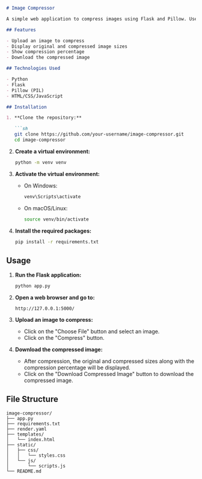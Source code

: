 
```markdown
# Image Compressor

A simple web application to compress images using Flask and Pillow. Users can upload an image, compress it, and download the compressed version. The application also displays the original and compressed image sizes along with the compression percentage.

## Features

- Upload an image to compress
- Display original and compressed image sizes
- Show compression percentage
- Download the compressed image

## Technologies Used

- Python
- Flask
- Pillow (PIL)
- HTML/CSS/JavaScript

## Installation

1. **Clone the repository:**

   ```sh
   git clone https://github.com/your-username/image-compressor.git
   cd image-compressor
   ```

2. **Create a virtual environment:**

   ```sh
   python -m venv venv
   ```

3. **Activate the virtual environment:**

   - On Windows:
     ```sh
     venv\Scripts\activate
     ```
   - On macOS/Linux:
     ```sh
     source venv/bin/activate
     ```

4. **Install the required packages:**

   ```sh
   pip install -r requirements.txt
   ```

## Usage

1. **Run the Flask application:**

   ```sh
   python app.py
   ```

2. **Open a web browser and go to:**

   ```
   http://127.0.0.1:5000/
   ```

3. **Upload an image to compress:**

   - Click on the "Choose File" button and select an image.
   - Click on the "Compress" button.

4. **Download the compressed image:**

   - After compression, the original and compressed sizes along with the compression percentage will be displayed.
   - Click on the "Download Compressed Image" button to download the compressed image.

## File Structure

```
image-compressor/
├── app.py
├── requirements.txt
├── render.yaml
├── templates/
│   └── index.html
├── static/
│   ├── css/
│   │   └── styles.css
│   └── js/
│       └── scripts.js
└── README.md
```


